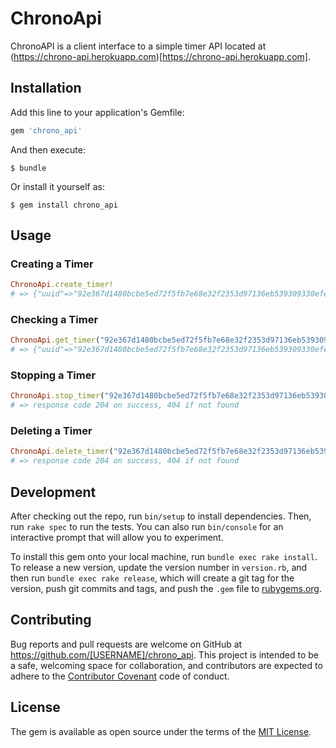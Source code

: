 # ChronoApi

ChronoAPI is a client interface to a simple timer API located at (https://chrono-api.herokuapp.com)[https://chrono-api.herokuapp.com].

## Installation

Add this line to your application's Gemfile:

```ruby
gem 'chrono_api'
```

And then execute:

    $ bundle

Or install it yourself as:

    $ gem install chrono_api

## Usage

### Creating a Timer

```ruby
ChronoApi.create_timer!
# => {"uuid"=>"92e367d1480bcbe5ed72f5fb7e68e32f2353d97136eb539309330efe93b36ae2", "started_at"=>1475746749, "ended_at"=>nil, "seconds_passed"=>0}
```

### Checking a Timer

```ruby
ChronoApi.get_timer("92e367d1480bcbe5ed72f5fb7e68e32f2353d97136eb539309330efe93b36ae2")
# => {"uuid"=>"92e367d1480bcbe5ed72f5fb7e68e32f2353d97136eb539309330efe93b36ae2", "started_at"=>1475746749, "ended_at"=>nil, "seconds_passed"=>19}
```

### Stopping a Timer

```ruby
ChronoApi.stop_timer("92e367d1480bcbe5ed72f5fb7e68e32f2353d97136eb539309330efe93b36ae2")
# => response code 204 on success, 404 if not found
```

### Deleting a Timer
```ruby
ChronoApi.delete_timer("92e367d1480bcbe5ed72f5fb7e68e32f2353d97136eb539309330efe93b36ae2")
# => response code 204 on success, 404 if not found
```


## Development

After checking out the repo, run `bin/setup` to install dependencies. Then, run `rake spec` to run the tests. You can also run `bin/console` for an interactive prompt that will allow you to experiment.

To install this gem onto your local machine, run `bundle exec rake install`. To release a new version, update the version number in `version.rb`, and then run `bundle exec rake release`, which will create a git tag for the version, push git commits and tags, and push the `.gem` file to [rubygems.org](https://rubygems.org).

## Contributing

Bug reports and pull requests are welcome on GitHub at https://github.com/[USERNAME]/chrono_api. This project is intended to be a safe, welcoming space for collaboration, and contributors are expected to adhere to the [Contributor Covenant](http://contributor-covenant.org) code of conduct.


## License

The gem is available as open source under the terms of the [MIT License](http://opensource.org/licenses/MIT).
